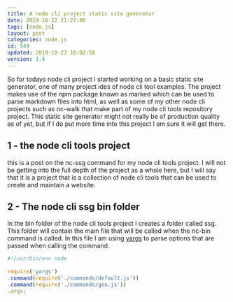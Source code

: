 ```yaml
---
title: A node cli project static site generator
date: 2019-10-22 21:27:00
tags: [node.js]
layout: post
categories: node.js
id: 549
updated: 2019-10-23 16:02:58
version: 1.4
---
```


So for todays node cli project I started working on a basic static site generator, one of many project ides of node cli tool examples. The project makes use of the npm package known as marked which can be used to parse markdown files into html, as well as some of my other node cli projects such as nc-walk that make part of my node cli tools repository project. This static site generator might not really be of production quality as of yet, but if I do put more time into this project I am sure it will get there.

<!-- more -->

## 1 - the node cli tools project

this is a post on the nc-ssg command for my node cli tools project. I will not be getting into the full depth of the project as a whole here, but I will say that it is a project that is a collection of node cli tools that can be used to create and maintain a website.

## 2 - The node cli ssg bin folder

In the bin folder of the node cli tools project I creates a folder called ssg. This folder will contain the main file that will be called when the nc-bin command is called. In this file I am using [yargs](/2018/07/24/nodejs-yargs/) to parse options that are passed when calling the command.

```js
#!/usr/bin/env node
 
require('yargs')
.command(require('./commands/default.js'))
.command(require('./commands/gen.js'))
.argv;
```